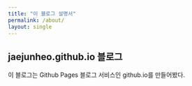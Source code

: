 ```yaml
---
title: "이 블로그 설명서"
permalink: /about/
layout: single
---
```


## jaejunheo.github.io 블로그

이 블로그는 Github Pages 블로그 서비스인 github.io를 만들어봤다.